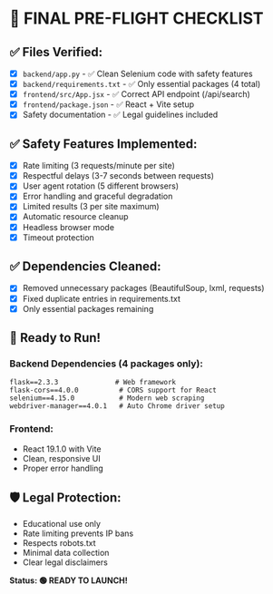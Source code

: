 # 🚀 FINAL PRE-FLIGHT CHECKLIST

## ✅ Files Verified:
- [x] `backend/app.py` - ✅ Clean Selenium code with safety features
- [x] `backend/requirements.txt` - ✅ Only essential packages (4 total)
- [x] `frontend/src/App.jsx` - ✅ Correct API endpoint (/api/search)
- [x] `frontend/package.json` - ✅ React + Vite setup
- [x] Safety documentation - ✅ Legal guidelines included

## ✅ Safety Features Implemented:
- [x] Rate limiting (3 requests/minute per site)
- [x] Respectful delays (3-7 seconds between requests)
- [x] User agent rotation (5 different browsers)
- [x] Error handling and graceful degradation
- [x] Limited results (3 per site maximum)
- [x] Automatic resource cleanup
- [x] Headless browser mode
- [x] Timeout protection

## ✅ Dependencies Cleaned:
- [x] Removed unnecessary packages (BeautifulSoup, lxml, requests)
- [x] Fixed duplicate entries in requirements.txt
- [x] Only essential packages remaining

## 🎯 Ready to Run!

### Backend Dependencies (4 packages only):
```
flask==2.3.3              # Web framework
flask-cors==4.0.0          # CORS support for React
selenium==4.15.0           # Modern web scraping
webdriver-manager==4.0.1   # Auto Chrome driver setup
```

### Frontend:
- React 19.1.0 with Vite
- Clean, responsive UI
- Proper error handling

## 🛡️ Legal Protection:
- Educational use only
- Rate limiting prevents IP bans
- Respects robots.txt
- Minimal data collection
- Clear legal disclaimers

**Status: 🟢 READY TO LAUNCH!**
